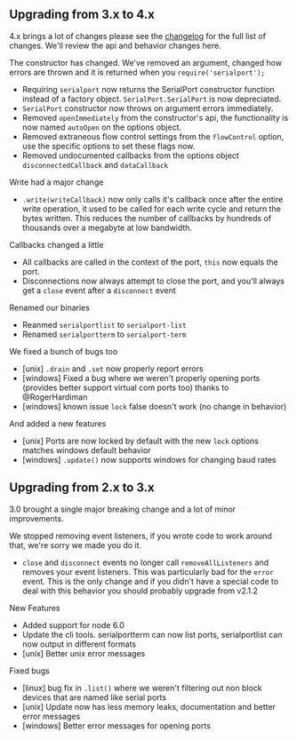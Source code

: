 Upgrading from 3.x to 4.x
-------------
4.x brings a lot of changes please see the [changelog](./changelog.md) for the full list of changes. We'll review the api and behavior changes here.

The constructor has changed. We've removed an argument, changed how errors are thrown and it is returned when you `require('serialport');`

 - Requiring `serialport` now returns the SerialPort constructor function instead of a factory object. `SerialPort.SerialPort` is now depreciated.
 - `SerialPort` constructor now throws on argument errors immediately.
 - Removed `openImmediately` from the constructor's api, the functionality is now named `autoOpen` on the options object.
 - Removed extraneous flow control settings from the `flowControl` option, use the specific options to set these flags now.
 - Removed undocumented callbacks from the options object `disconnectedCallback` and `dataCallback`

 Write had a major change

  - `.write(writeCallback)` now only calls it's callback once after the entire write operation, it used to be called for each write cycle and return the bytes written. This reduces the number of callbacks by hundreds of thousands over a megabyte at low bandwidth.

Callbacks changed a little

 - All callbacks are called in the context of the port, `this` now equals the port.
 - Disconnections now always attempt to close the port, and you'll always get a `close` event after a `disconnect` event

Renamed our binaries

 - Reanmed `serialportlist` to `serialport-list`
 - Renamed `serialportterm` to `serialport-term`

We fixed a bunch of bugs too

 - [unix] `.drain` and `.set` now properly report errors
 - [windows] Fixed a bug where we weren't properly opening ports (provides better support virtual com ports too) thanks to @RogerHardiman
 - [windows] known issue `lock` false doesn't work (no change in behavior)

And added a new features

 - [unix] Ports are now locked by default with the new `lock` options matches windows default behavior
 - [windows] `.update()` now supports windows for changing baud rates

Upgrading from 2.x to 3.x
-------------
3.0 brought a single major breaking change and a lot of minor improvements.

We stopped removing event listeners, if you wrote code to work around that, we're sorry we made you do it.

- `close` and `disconnect` events no longer call `removeAllListeners` and removes your event listeners. This was particularly bad for the `error` event. This is the only change and if you didn't have a special code to deal with this behavior you should probably upgrade from v2.1.2

New Features

 - Added support for node 6.0
 - Update the cli tools. serialportterm can now list ports, serialportlist can now output in different formats
 - [unix] Better unix error messages

Fixed bugs

 - [linux] bug fix in `.list()` where we weren't filtering out non block devices that are named like serial ports
 - [unix] Update now has less memory leaks, documentation and better error messages
 - [windows] Better error messages for opening ports

